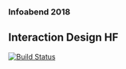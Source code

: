 ### Infoabend 2018
## Interaction Design HF

[![Build Status](https://travis-ci.org/signalwerk/talk.IAD.svg?branch=master)](https://travis-ci.org/signalwerk/talk.IAD)
